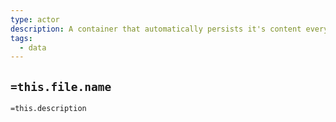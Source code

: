 ```yaml
---
type: actor
description: A container that automatically persists it's content every time it is mutated or changed.
tags:
  - data
---
```

## `=this.file.name`

`=this.description`